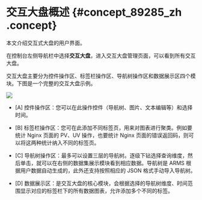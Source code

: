 # 交互大盘概述 {#concept_89285_zh .concept}

本文介绍交互式大盘的用户界面。

在控制台左侧导航栏中选择**交互大盘**，进入交互大盘管理页面，可以看到所有交互大盘。

交互大盘主要分为控件操作区、标签栏操作区、导航树操作区和数据展示区四个模块。下图是一个完整的交互大盘示例。

![](http://static-aliyun-doc.oss-cn-hangzhou.aliyuncs.com/assets/img/152332/156136926543277_zh-CN.png)

-   \[A\] 控件操作区：您可以在此操作控件（导航树、图片、文本编辑等）和选择时间。

-   \[B\] 标签栏操作区：您可在此添加不同标签页，用来对图表进行聚类。例如要统计 Nginx 页面的 PV、UV 操作，也要统计 Nginx 页面的错误返回码，则可以将这两种统计纳入不同的标签页。

-   \[C\] 导航树操作区：最多可以设置三层的导航树。逐级下钻选择查询维度，然后单击，就可以在右侧的数据集展示模块看到相应数据。导航树是 ARMS 根据用户数据自动生成的，此外还支持按照相应的 JSON 格式手动导入导航树。

-   \[D\] 数据展示区：是交互大盘的核心模块，会根据选择的导航树维度、时间范围显示对应的标签栏下的所有数据图表，允许添加多个不同的标签。



